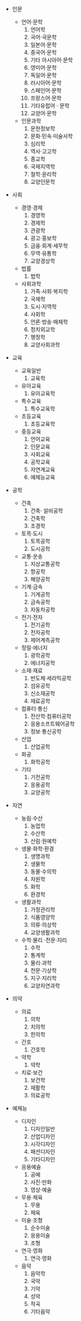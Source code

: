 - 인문
  - 언어·문학
    1. 언어학
    1. 국어·국문학
    1. 일본어·문학
    1. 중국어·문학
    1. 기타 아시아어·문학
    1. 영미어·문학
    1. 독일어·문학
    1. 러시아어·문학
    1. 스페인어·문학
    1. 프랑스어·문학
    1. 기타유럽어 · 문학
    1. 교양어·문학
  - 인문과학
    1. 문헌정보학
    1. 문화·민속·미술사학
    1. 심리학
    1. 역사·고고학
    1. 종교학
    1. 국제지역학
    1. 철학·윤리학
    1. 교양인문학

- 사회
  - 경영·경제
    1. 경영학
    1. 경제학
    1. 관광학
    1. 광고·홍보학
    1. 금융·회계·세무학
    1. 무역·유통학
    1. 교양경상학
  - 법률
    1. 법학
  - 사회과학
    1. 가족·사회·복지학
    1. 국제학
    1. 도시·지역학
    1. 사회학
    1. 언론·방송·매체학
    1. 정치외교학
    1. 행정학
    1. 교양사회과학

- 교육
  - 교육일반
    1. 교육학
  - 유아교육
    1. 유아교육학
  - 특수교육
    1. 특수교육학
  - 초등교육
    1. 초등교육학
  - 중등교육
    1. 언어교육
    1. 인문교육
    1. 사회교육
    1. 공학교육
    1. 자연계교육
    1. 예체능교육

- 공학
  - 건축
    1. 건축· 설비공학
    1. 건축학
    1. 조경학
  - 토목·도시
    1. 토목공학
    1. 도시공학
  - 교통·운송
    1. 지상교통공학
    1. 항공학
    1. 해양공학
  - 기계·금속
    1. 기계공학
    1. 금속공학
    1. 자동차공학
  - 전기·전자
    1. 전기공학
    1. 전자공학
    1. 제어계측공학
  - 정밀·에너지
    1. 광학공학
    1. 에너지공학
  - 소재·재료
    1. 반도체·세라믹공학
    1. 섬유공학
    1. 신소재공학
    1. 재료공학
  - 컴퓨터·통신
    1. 전산학·컴퓨터공학
    1. 응용소프트웨어공학
    1. 정보·통신공학
  - 산업
    1. 산업공학
  - 화공
    1. 화학공학
  - 기타
    1. 기전공학
    1. 응용공학
    1. 교양공학

- 자연
  - 농림·수산
    1. 농업학
    1. 수산학
    1. 산림·원예학
  - 생물·화학·환경
    1. 생명과학
    1. 생물학
    1. 동물·수의학
    1. 자원학
    1. 화학
    1. 환경학
  - 생활과학
    1. 가정관리학
    1. 식품영양학
    1. 의류·의상학
    1. 교양생활과학
  - 수학·물리 ·천문·지리
    1. 수학
    1. 통계학
    1. 물리·과학
    1. 천문·기상학
    1. 지구·지리학
    1. 교양자연과학

- 의약
  - 의료
    1. 의학
    1. 치의학
    1. 한의학
  - 간호
    1. 간호학
  - 약학
    1. 약학
  - 치료·보건
    1. 보건학
    1. 재활학
    1. 의료공학

- 예체능
  - 디자인
    1. 디자인일반
    1. 산업디자인
    1. 시각디자인
    1. 패션디자인
    1. 기타디자인
  - 응용예술
    1. 공예
    1. 사진·만화
    1. 영상·예술
  - 무용·체육
    1. 무용
    1. 체육
  - 미술·조형
    1. 순수미술
    1. 응용미술
    1. 조형
  - 연극·영화
    1. 연극·영화
  - 음악
    1. 음악학
    1. 국악
    1. 기악
    1. 성악
    1. 작곡
    1. 기타음악
